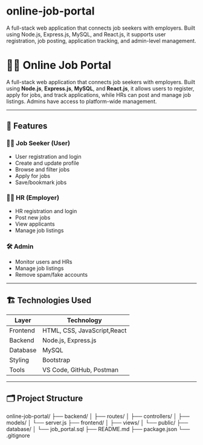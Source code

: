# online-job-portal
A full-stack web application that connects job seekers with employers. Built using Node.js, Express.js, MySQL, and React.js, it supports user registration, job posting, application tracking, and admin-level management.

# 🧑‍💼 Online Job Portal

A full-stack web application that connects job seekers with employers. Built using **Node.js**, **Express.js**, **MySQL**, and **React.js**, it allows users to register, apply for jobs, and track applications, while HRs can post and manage job listings. Admins have access to platform-wide management.

---

## 🚀 Features

### 👨‍💻 Job Seeker (User)
- User registration and login
- Create and update profile
- Browse and filter jobs
- Apply for jobs
- Save/bookmark jobs

### 🧑‍💼 HR (Employer)
- HR registration and login
- Post new jobs
- View applicants
- Manage job listings

### 🛠️ Admin
- Monitor users and HRs
- Manage job listings
- Remove spam/fake accounts

---

## 🏗️ Technologies Used

| Layer     | Technology                  |
|-----------|-----------------------------|
| Frontend  | HTML, CSS, JavaScript,React  |
| Backend   | Node.js, Express.js         |
| Database  | MySQL                       |
| Styling   | Bootstrap                   |
| Tools     | VS Code, GitHub, Postman    |

---

## 🗂️ Project Structure

online-job-portal/
├── backend/
│ ├── routes/
│ ├── controllers/
│ ├── models/
│ └── server.js
├── frontend/
│ ├── views/ 
│ └── public/ 
├── database/
│ └── job_portal.sql
├── README.md
├── package.json
└── .gitignore
